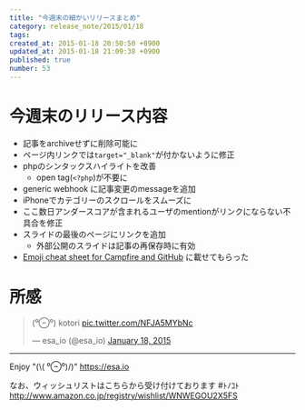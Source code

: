 ```yaml
---
title: "今週末の細かいリリースまとめ"
category: release_note/2015/01/18
tags: 
created_at: 2015-01-18 20:50:50 +0900
updated_at: 2015-01-18 21:09:38 +0900
published: true
number: 53
---
```


# 今週末のリリース内容

- 記事をarchiveせずに削除可能に
- ページ内リンクでは`target="_blank"`が付かないように修正
- phpのシンタックスハイライトを改善
    - open tag(`<?php`)が不要に
- generic webhook に記事変更のmessageを追加
- iPhoneでカテゴリーのスクロールをスムーズに
- ここ数日アンダースコアが含まれるユーザのmentionがリンクにならない不具合を修正
- スライドの最後のページにリンクを追加
    - 外部公開のスライドは記事の再保存時に有効
- [Emoji cheat sheet for Campfire and GitHub](http://www.emoji-cheat-sheet.com/) に載せてもらった


# 所感

<blockquote class="twitter-tweet" lang="en"><p>(⁰⊖⁰)&#10;kotori <a href="http://t.co/NFJA5MYbNc">pic.twitter.com/NFJA5MYbNc</a></p>&mdash; esa_io (@esa_io) <a href="https://twitter.com/esa_io/status/556776070486048769">January 18, 2015</a></blockquote>
<script async src="//platform.twitter.com/widgets.js" charset="utf-8"></script>

---
Enjoy "(\\( ⁰⊖⁰)/)"
https://esa.io

なお、ウィッシュリストはこちらから受け付けております #ﾄﾉｺﾄ
http://www.amazon.co.jp/registry/wishlist/WNWEGOU2X5FS
